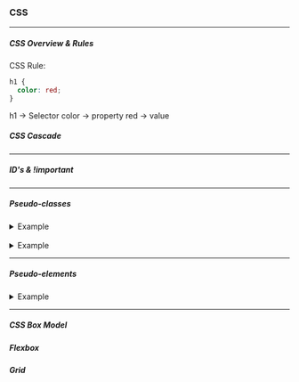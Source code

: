 ### CSS

---

##### CSS Overview & Rules

CSS Rule:

```css
h1 {
  color: red;
}
```

h1 -> Selector
color -> property
red -> value

##### CSS Cascade

---

##### ID's & !important

---

##### Pseudo-classes

<details>
  <summary>Example</summary>

```css
.hover-example {
  width: 100px;
  height: 100px;
  background-color: limegreen;
  color: white;
}
.hover-example:hover {
  background-color: blue;
  width: 150px;
  height: 150px;
}
```

```html
<div class="hover-example">Hover your mouse over me</div>
```

  </br>

</details>

</br>

<details>
  <summary>Example</summary>

```css
.first-child-example {
  color: crimson;
}
.first-child-example:first-child {
  color: limegreen;
}
```

```html
<ol>
  <li class="first-child-example">First</li>
  <li class="first-child-example">Second</li>
  <li class="first-child-example">Third</li>
</ol>
```

  </br>

</details>

---

##### Pseudo-elements

<details>
  <summary>Example</summary>

```css
.chapter {
  margin: 0;
}
.chapter::after {
  content: "❦";
  font-size: 50px;
  text-align: center;
  display: block;
}
```

```html
<div class="chapter">This is a chapter of my book.</div>

<div class="chapter">This is a second chapter of my book.</div>
```

  </br>

</details>

---

##### CSS Box Model

##### Flexbox

##### Grid
